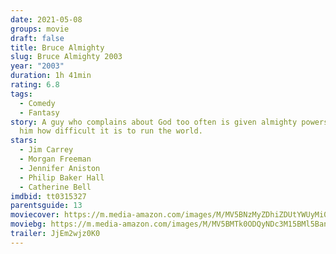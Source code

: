 ```yaml
---
date: 2021-05-08
groups: movie
draft: false
title: Bruce Almighty
slug: Bruce Almighty 2003
year: "2003"
duration: 1h 41min
rating: 6.8
tags:
  - Comedy
  - Fantasy
story: A guy who complains about God too often is given almighty powers to teach
  him how difficult it is to run the world.
stars:
  - Jim Carrey
  - Morgan Freeman
  - Jennifer Aniston
  - Philip Baker Hall
  - Catherine Bell
imdbid: tt0315327
parentsguide: 13
moviecover: https://m.media-amazon.com/images/M/MV5BNzMyZDhiZDUtYWUyMi00ZDQxLWE4NDQtMWFlMjI1YjVjMjZiXkEyXkFqcGdeQXVyNjU0OTQ0OTY@._V1_FMjpg_UY864_.jpg
moviebg: https://m.media-amazon.com/images/M/MV5BMTk0ODQyNDc3M15BMl5BanBnXkFtZTcwNTA2MTEzMw@@._V1_FMjpg_UX1280_.jpg
trailer: JjEm2wjz0K0
---
```

